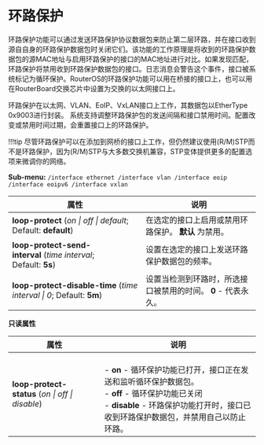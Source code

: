 # 环路保护

环路保护功能可以通过发送环路保护协议数据包来防止第二层环路，并在接口收到源自自身的环路保护数据包时关闭它们。该功能的工作原理是将收到的环路保护数据包的源MAC地址与启用环路保护的接口的MAC地址进行对比。如果发现匹配，环路保护将禁用收到环路保护数据包的接口。日志消息会警告这个事件，接口被系统标记为循环保护。RouterOS的环路保护功能可以用在桥接的接口上，也可以用在RouterBoard交换芯片中设置为交换的以太网接口上。

环路保护在以太网、VLAN、EoIP、VxLAN接口上工作，其数据包以EtherType 0x9003进行封装。 
系统支持调整环路保护包的发送间隔和接口禁用时间。配置改变或禁用时间过期，会重置接口上的环路保护。

!!!tip 尽管环路保护可以在添加到网桥的接口上工作，但仍然建议使用(R/M)STP而不是环路保护，因为(R/M)STP与大多数交换机兼容，STP变体提供更多的配置选项来微调你的网络。
  
**Sub-menu:** `/interface ethernet /interface vlan /interface eoip /interface eoipv6 /interface vxlan`

| 属性                                                                                                                                                                        | 说明                                                          |
| --------------------------------------------------------------------------------------------------------------------------------------------------------------------------- | ------------------------------------------------------------- |
| **loop-protect** (_on                                             \| off                                                                 \| default_; Default: **default**) | 在选定的接口上启用或禁用环路保护。 **默认** 为禁用。          |
| **loop-protect-send-interval** (_time interval_; Default: **5s**)                                                                                                           | 设置在选定的接口上发送环路保护数据包的频率。                  |
| **loop-protect-disable-time** (_time interval                     \| 0_; Default: **5m**)                                                                                   | 设置当检测到环路时，所选接口被禁用的时间。 **0** - 代表永久。 |
  
**只读属性**

| 属性                                              | 说明                                                                                                                                                                                            |
| ------------------------------------------------- | ----------------------------------------------------------------------------------------------------------------------------------------------------------------------------------------------- |
| **loop-protect-status** (_on \| off  \| disable_) | <br>- **on** - 循环保护功能已打开，接口正在发送和监听循环保护数据包。<br>- **off** - 循环保护功能已关闭<br>- **disable** - 环路保护功能打开时，接口已收到环路保护数据包，并禁用自己以防止环路。 |
